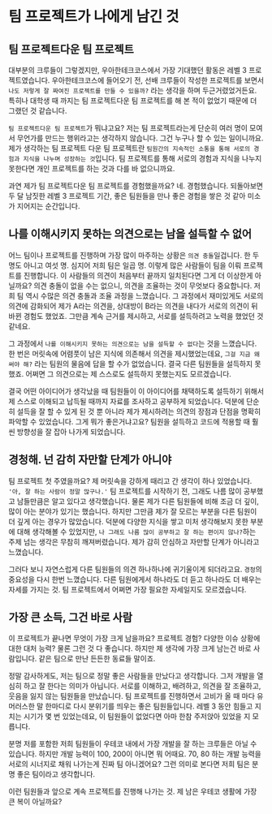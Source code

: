 # 팀 프로젝트가 나에게 남긴 것

## 팀 프로젝트다운 팀 프로젝트

대부분의 크루들이 그렇겠지만, 우아한테크코스에서 가장 기대했던 활동은 레벨 3 프로젝트였습니다. 우아한테크코스에 들어오기 전, 선배 크루들이 작성한 프로젝트를 보면서 `나도 저렇게 잘 짜여진 프로젝트를 만들 수 있을까?` 라는 생각을 하며 두근거렸었거든요. 특히나 대학생 때 까지는 팀 프로젝트다운 팀 프로젝트를 해 본 적이 없었기 때문에 더 그랬던 것 같습니다.

`팀 프로젝트다운 팀 프로젝트`가 뭐냐고요? 저는 팀 프로젝트라는게 단순히 여러 명이 모여서 무언가를 만드는 행위라고는 생각하지 않습니다. 그건 누구나 할 수 있는 일이니까요. 제가 생각하는 팀 프로젝트 다운 팀 프로젝트란 `팀원간의 지속적인 소통을 통해 서로의 경험과 지식을 나누며 성장하는 것`입니다. 팀 프로젝트를 통해 서로의 경험과 지식을 나누지 못한다면 개인 프로젝트를 하는 것과 다를 바 없으니까요.

과연 제가 팀 프로젝트다운 팀 프로젝트를 경험했을까요? 네. 경험했습니다. 되돌아보면 두 달 남짓한 레벨 3 프로젝트 기간, 좋은 팀원들을 만나 좋은 경험을 쌓은 것 같아 미소가 지어지는 순간입니다.

## 나를 이해시키지 못하는 의견으로는 남을 설득할 수 없어

어느 팀이나 프로젝트를 진행하며 가장 많이 마주하는 상황은 `의견 충돌`일겁니다. 한 두명도 아니고 여섯 명. 심지어 저희 팀은 일곱 명. 이렇게 많은 사람들이 팀을 이뤄 프로젝트를 진행합니다. 이 사람들의 의견이 처음부터 끝까지 일치된다면 그게 더 이상한게 아닐까요? 의견 충돌이 없을 수는 없으니, 의견을 조율하는 것이 무엇보다 중요합니다. 저희 팀 역시 수많은 의견 충돌과 조율 과정을 느꼈습니다. 그 과정에서 재미있게도 서로의 의견에 감화되어 제가 A라는 의견을, 상대방이 B라는 의견을 내다가 서로의 의견이 뒤바뀐 경험도 했었죠. 그만큼 계속 근거를 제시하고, 서로를 설득하려고 노력을 했었던 것 같네요.

그 과정에서 `나를 이해시키지 못하는 의견으로는 남을 설득할 수 없다`는 것을 느꼈습니다. 한 번은 머릿속에 어렴풋이 남은 지식에 의존해서 의견을 제시했었는데요, `그걸 지금 왜 써야 해?` 라는 팀원의 물음에 답을 할 수가 없었습니다. 결국 다른 팀원들을 설득하지 못했죠. 어쩌면 그 의견으로는 제 스스로도 설득하지 못했는지도 모르겠습니다.

결국 어떤 아이디어가 생각났을 때 팀원들이 이 아이디어를 채택하도록 설득하기 위해서 제 스스로 이해되고 납득될 때까지 자료를 조사하고 공부하게 되었습니다. 덕분에 단순히 설득을 잘 할 수 있게 된 것 뿐 아니라 제가 제시하려는 의견의 장점과 단점을 명확히 파악할 수 있었습니다. 그게 뭐가 좋은거냐고요? 팀원을 설득하고 코드에 적용할 때 훨씬 방향성을 잘 잡아 나가게 되었습니다.

## 경청해. 넌 감히 자만할 단계가 아니야

팀 프로젝트 첫 주였을까요? 제 머릿속을 강하게 때리고 간 생각이 하나 있었습니다. `'아, 잘 하는 사람이 정말 많구나.'` 팀 프로젝트를 시작하기 전, 그래도 나름 많이 공부했고 남들만큼은 알고 있다고 생각했습니다. 물론 제가 다른 팀원들에 비해 조금 더 깊이, 많이 아는 분야가 있기는 했습니다. 하지만 그만큼 제가 잘 모르는 부분을 다른 팀원이 더 깊게 아는 경우가 많았습니다. 덕분에 다양한 지식을 쌓고 미처 생각해보지 못한 부분에 대해 생각해볼 수 있었지만, `나 그래도 나름 많이 공부하고 잘 하는 편이지 않나?`하는 주제 넘는 생각은 무참히 깨져버렸습니다. 제가 감히 안심하고 자만할 단계가 아니라고 느꼈습니다.

그러다 보니 자연스럽게 다른 팀원들의 의견 하나하나에 귀기울이게 되더라고요. `경청`의 중요성을 다시 한번 느꼈습니다. 다른 팀원에게서 하나라도 더 듣고 하나라도 더 배우는 자세를 가지는 것. 팀 프로젝트에서 어쩌면 가장 필요한 자세일지도 모르겠습니다.

## 가장 큰 소득, 그건 바로 사람

이 프로젝트가 끝나면 무엇이 가장 크게 남을까요? 프로젝트 경험? 다양한 이슈 상황에 대한 대처 능력? 물론 그런 것 다 좋습니다. 하지만 제 생각에 가장 크게 남는건 바로 사람입니다. 같은 팀으로 만난 든든한 동료들 말이죠.

정말 감사하게도, 저는 팀으로 정말 좋은 사람들을 만났다고 생각합니다. 그저 개발을 열심히 하고 잘 한다는 의미가 아닙니다. 서로를 이해하고, 배려하고, 의견을 잘 조율하고, 웃음을 잃지 않는 팀원들을 만났습니다. 팀 프로젝트를 진행하면서 고비가 올 때 마다 유머러스한 말 한마디로 다시 분위기를 띄우는 좋은 팀원들입니다. 레벨 3 동안 힘들고 지치는 시기가 몇 번 있었는데요, 이 팀원들이 없었다면 아마 한참 주저앉아 있었을 지 모릅니다.

분명 저를 포함한 저희 팀원들이 우테코 내에서 가장 개발을 잘 하는 크루들은 아닐 수 있습니다. 하지만 개발 능력이 100, 200이 아니면 뭐 어때요. 70, 80 하는 개발 능력을 서로의 시너지로 채워 나가는게 진짜 팀 아니겠어요? 그런 의미로 본다면 저희 팀은 분명 좋은 팀이라고 생각합니다.

이런 팀원들과 앞으로 계속 프로젝트를 진행해 나가는 것. 제 남은 우테코 생활에 가장 큰 복이 아닐까요?
